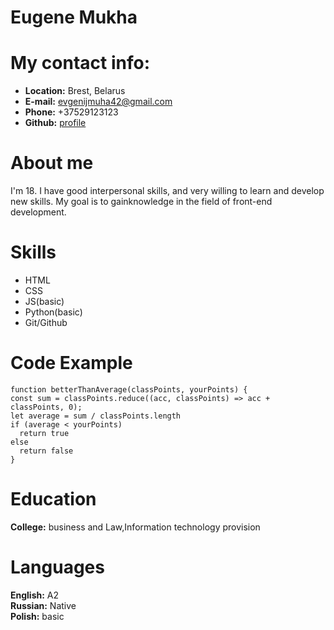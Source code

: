 # Eugene Mukha
# My contact info:
* **Location:** Brest, Belarus
* **E-mail:** evgenijmuha42@gmail.com
* **Phone:** +37529123123
* **Github:** [profile](github.com/vannakill)

# About me
I'm 18. I have good interpersonal skills,  and very willing to learn and develop new skills.
My goal is to gainknowledge in the field of front-end development.
# Skills
* HTML
* CSS
* JS(basic)
* Python(basic)
* Git/Github  
# Code Example  
```
function betterThanAverage(classPoints, yourPoints) {  
const sum = classPoints.reduce((acc, classPoints) => acc + classPoints, 0);  
let average = sum / classPoints.length  
if (average < yourPoints)  
  return true  
else  
  return false  
}
```  
# Education  
**College:** business and Law,Information technology provision   
# Languages  
**English:** A2  
**Russian:** Native  
**Polish:** basic


